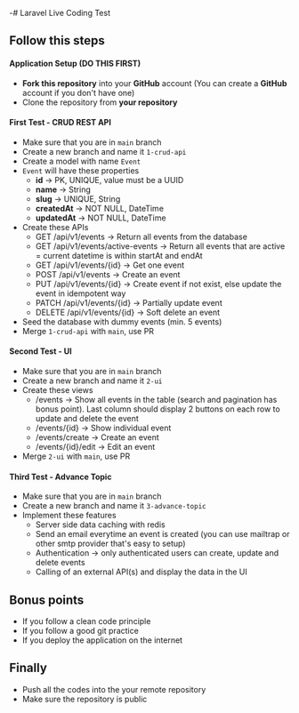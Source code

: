 -# Laravel Live Coding Test

## Follow this steps

#### Application Setup (DO THIS FIRST)

- **Fork this repository** into your **GitHub** account (You can create a **GitHub** account if you don't have one)
- Clone the repository from **your repository**

#### First Test - CRUD REST API

- Make sure that you are in `main` branch
- Create a new branch and name it `1-crud-api`
- Create a model with name `Event`
- `Event` will have these properties
  - **id** -> PK, UNIQUE, value must be a UUID
  - **name** -> String
  - **slug** -> UNIQUE, String
  - **createdAt** -> NOT NULL, DateTime
  - **updatedAt** -> NOT NULL, DateTime
- Create these APIs
  - GET /api/v1/events -> Return all events from the database
  - GET /api/v1/events/active-events -> Return all events that are active = current datetime is within startAt and endAt
  - GET /api/v1/events/{id} -> Get one event
  - POST /api/v1/events -> Create an event
  - PUT /api/v1/events/{id} -> Create event if not exist, else update the event in idempotent way
  - PATCH /api/v1/events/{id} -> Partially update event
  - DELETE /api/v1/events/{id} -> Soft delete an event
- Seed the database with dummy events (min. 5 events)
- Merge `1-crud-api` with `main`, use PR

#### Second Test - UI

- Make sure that you are in `main` branch
- Create a new branch and name it `2-ui`
- Create these views
  - /events -> Show all events in the table (search and pagination has bonus point). Last column should display 2 buttons on each row to update and delete the event
  - /events/{id} -> Show individual event
  - /events/create -> Create an event
  - /events/{id}/edit -> Edit an event
- Merge `2-ui` with `main`, use PR

#### Third Test - Advance Topic

- Make sure that you are in `main` branch
- Create a new branch and name it `3-advance-topic`
- Implement these features
  - Server side data caching with redis
  - Send an email everytime an event is created (you can use mailtrap or other smtp provider that's easy to setup)
  - Authentication -> only authenticated users can create, update and delete events
  - Calling of an external API(s) and display the data in the UI

## Bonus points

- If you follow a clean code principle
- If you follow a good git practice
- If you deploy the application on the internet

## Finally

- Push all the codes into the your remote repository
- Make sure the repository is public
